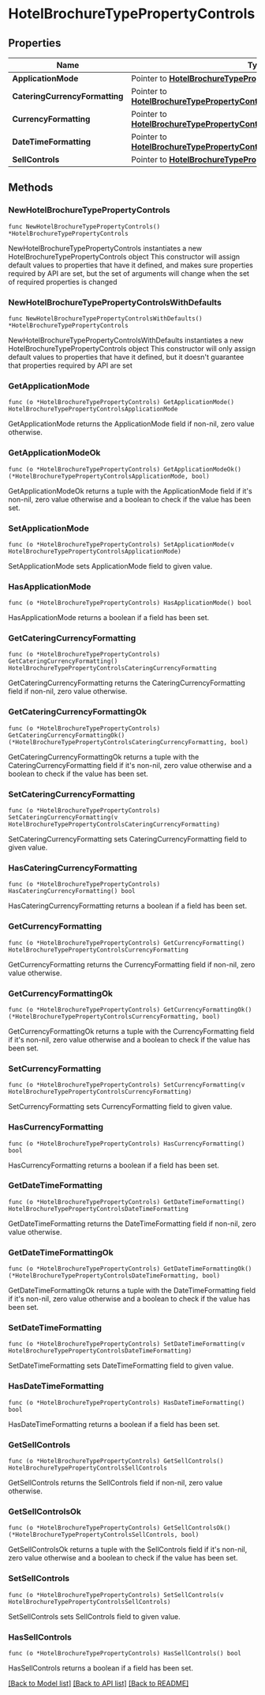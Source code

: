 # HotelBrochureTypePropertyControls

## Properties

Name | Type | Description | Notes
------------ | ------------- | ------------- | -------------
**ApplicationMode** | Pointer to [**HotelBrochureTypePropertyControlsApplicationMode**](HotelBrochureTypePropertyControlsApplicationMode.md) |  | [optional] 
**CateringCurrencyFormatting** | Pointer to [**HotelBrochureTypePropertyControlsCateringCurrencyFormatting**](HotelBrochureTypePropertyControlsCateringCurrencyFormatting.md) |  | [optional] 
**CurrencyFormatting** | Pointer to [**HotelBrochureTypePropertyControlsCurrencyFormatting**](HotelBrochureTypePropertyControlsCurrencyFormatting.md) |  | [optional] 
**DateTimeFormatting** | Pointer to [**HotelBrochureTypePropertyControlsDateTimeFormatting**](HotelBrochureTypePropertyControlsDateTimeFormatting.md) |  | [optional] 
**SellControls** | Pointer to [**HotelBrochureTypePropertyControlsSellControls**](HotelBrochureTypePropertyControlsSellControls.md) |  | [optional] 

## Methods

### NewHotelBrochureTypePropertyControls

`func NewHotelBrochureTypePropertyControls() *HotelBrochureTypePropertyControls`

NewHotelBrochureTypePropertyControls instantiates a new HotelBrochureTypePropertyControls object
This constructor will assign default values to properties that have it defined,
and makes sure properties required by API are set, but the set of arguments
will change when the set of required properties is changed

### NewHotelBrochureTypePropertyControlsWithDefaults

`func NewHotelBrochureTypePropertyControlsWithDefaults() *HotelBrochureTypePropertyControls`

NewHotelBrochureTypePropertyControlsWithDefaults instantiates a new HotelBrochureTypePropertyControls object
This constructor will only assign default values to properties that have it defined,
but it doesn't guarantee that properties required by API are set

### GetApplicationMode

`func (o *HotelBrochureTypePropertyControls) GetApplicationMode() HotelBrochureTypePropertyControlsApplicationMode`

GetApplicationMode returns the ApplicationMode field if non-nil, zero value otherwise.

### GetApplicationModeOk

`func (o *HotelBrochureTypePropertyControls) GetApplicationModeOk() (*HotelBrochureTypePropertyControlsApplicationMode, bool)`

GetApplicationModeOk returns a tuple with the ApplicationMode field if it's non-nil, zero value otherwise
and a boolean to check if the value has been set.

### SetApplicationMode

`func (o *HotelBrochureTypePropertyControls) SetApplicationMode(v HotelBrochureTypePropertyControlsApplicationMode)`

SetApplicationMode sets ApplicationMode field to given value.

### HasApplicationMode

`func (o *HotelBrochureTypePropertyControls) HasApplicationMode() bool`

HasApplicationMode returns a boolean if a field has been set.

### GetCateringCurrencyFormatting

`func (o *HotelBrochureTypePropertyControls) GetCateringCurrencyFormatting() HotelBrochureTypePropertyControlsCateringCurrencyFormatting`

GetCateringCurrencyFormatting returns the CateringCurrencyFormatting field if non-nil, zero value otherwise.

### GetCateringCurrencyFormattingOk

`func (o *HotelBrochureTypePropertyControls) GetCateringCurrencyFormattingOk() (*HotelBrochureTypePropertyControlsCateringCurrencyFormatting, bool)`

GetCateringCurrencyFormattingOk returns a tuple with the CateringCurrencyFormatting field if it's non-nil, zero value otherwise
and a boolean to check if the value has been set.

### SetCateringCurrencyFormatting

`func (o *HotelBrochureTypePropertyControls) SetCateringCurrencyFormatting(v HotelBrochureTypePropertyControlsCateringCurrencyFormatting)`

SetCateringCurrencyFormatting sets CateringCurrencyFormatting field to given value.

### HasCateringCurrencyFormatting

`func (o *HotelBrochureTypePropertyControls) HasCateringCurrencyFormatting() bool`

HasCateringCurrencyFormatting returns a boolean if a field has been set.

### GetCurrencyFormatting

`func (o *HotelBrochureTypePropertyControls) GetCurrencyFormatting() HotelBrochureTypePropertyControlsCurrencyFormatting`

GetCurrencyFormatting returns the CurrencyFormatting field if non-nil, zero value otherwise.

### GetCurrencyFormattingOk

`func (o *HotelBrochureTypePropertyControls) GetCurrencyFormattingOk() (*HotelBrochureTypePropertyControlsCurrencyFormatting, bool)`

GetCurrencyFormattingOk returns a tuple with the CurrencyFormatting field if it's non-nil, zero value otherwise
and a boolean to check if the value has been set.

### SetCurrencyFormatting

`func (o *HotelBrochureTypePropertyControls) SetCurrencyFormatting(v HotelBrochureTypePropertyControlsCurrencyFormatting)`

SetCurrencyFormatting sets CurrencyFormatting field to given value.

### HasCurrencyFormatting

`func (o *HotelBrochureTypePropertyControls) HasCurrencyFormatting() bool`

HasCurrencyFormatting returns a boolean if a field has been set.

### GetDateTimeFormatting

`func (o *HotelBrochureTypePropertyControls) GetDateTimeFormatting() HotelBrochureTypePropertyControlsDateTimeFormatting`

GetDateTimeFormatting returns the DateTimeFormatting field if non-nil, zero value otherwise.

### GetDateTimeFormattingOk

`func (o *HotelBrochureTypePropertyControls) GetDateTimeFormattingOk() (*HotelBrochureTypePropertyControlsDateTimeFormatting, bool)`

GetDateTimeFormattingOk returns a tuple with the DateTimeFormatting field if it's non-nil, zero value otherwise
and a boolean to check if the value has been set.

### SetDateTimeFormatting

`func (o *HotelBrochureTypePropertyControls) SetDateTimeFormatting(v HotelBrochureTypePropertyControlsDateTimeFormatting)`

SetDateTimeFormatting sets DateTimeFormatting field to given value.

### HasDateTimeFormatting

`func (o *HotelBrochureTypePropertyControls) HasDateTimeFormatting() bool`

HasDateTimeFormatting returns a boolean if a field has been set.

### GetSellControls

`func (o *HotelBrochureTypePropertyControls) GetSellControls() HotelBrochureTypePropertyControlsSellControls`

GetSellControls returns the SellControls field if non-nil, zero value otherwise.

### GetSellControlsOk

`func (o *HotelBrochureTypePropertyControls) GetSellControlsOk() (*HotelBrochureTypePropertyControlsSellControls, bool)`

GetSellControlsOk returns a tuple with the SellControls field if it's non-nil, zero value otherwise
and a boolean to check if the value has been set.

### SetSellControls

`func (o *HotelBrochureTypePropertyControls) SetSellControls(v HotelBrochureTypePropertyControlsSellControls)`

SetSellControls sets SellControls field to given value.

### HasSellControls

`func (o *HotelBrochureTypePropertyControls) HasSellControls() bool`

HasSellControls returns a boolean if a field has been set.


[[Back to Model list]](../README.md#documentation-for-models) [[Back to API list]](../README.md#documentation-for-api-endpoints) [[Back to README]](../README.md)


